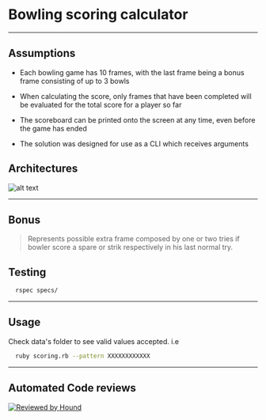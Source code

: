 # Bowling scoring calculator

----

## Assumptions

* Each bowling game has 10 frames, with the last frame being a bonus frame consisting of up to 3 bowls

* When calculating the score, only frames that have been completed will be evaluated for the total score for a player so far

* The scoreboard can be printed onto the screen at any time, even before the game has ended

* The solution was designed for use as a CLI which receives arguments  

## Architectures

![alt text](./images/architecture.png "Logo Title Text 1")

----

## Bonus

  > Represents possible extra frame composed by one or two tries if bowler score a spare or strik respectively in his last normal try.

## Testing

```bash
  rspec specs/
```

----

## Usage

Check data's folder to see valid values accepted. i.e

```bash
  ruby scoring.rb --pattern XXXXXXXXXXXX
```

----

## Automated Code reviews

[![Reviewed by Hound](https://img.shields.io/badge/Reviewed_by-Hound-8E64B0.svg)](https://houndci.com)